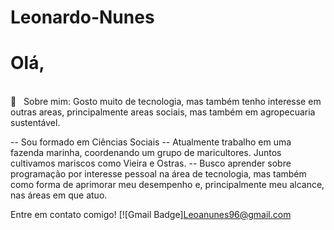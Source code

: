 # Leonardo-Nunes

# Olá,
 <br/> 💬  &nbsp; Sobre mim: Gosto muito de tecnologia, mas também tenho interesse em outras areas, principalmente areas sociais, mas também em agropecuaria sustentável.

-- Sou formado em Ciências Sociais
-- Atualmente trabalho em uma fazenda marinha, coordenando um grupo de maricultores. Juntos cultivamos mariscos como Vieira e Ostras.
-- Busco aprender sobre programação por interesse pessoal na área de tecnologia, mas também como forma de aprimorar meu desempenho e, principalmente meu alcance, nas áreas em que atuo.

Entre em contato comigo!
[![Gmail Badge]Leoanunes96@gmail.com
